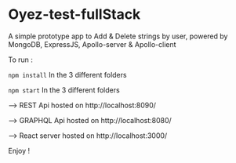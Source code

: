 # Oyez-test-fullStack

A simple prototype app to Add & Delete strings by user, powered by MongoDB, ExpressJS, Apollo-server & Apollo-client

To run : 

```npm install``` In the 3 different folders

```npm start``` In the 3 different folders


--> REST Api hosted on http://localhost:8090/

--> GRAPHQL Api hosted on http://localhost:8080/

--> React server hosted on http://localhost:3000/


Enjoy !
